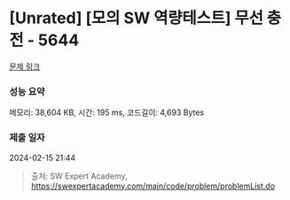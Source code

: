 # [Unrated] [모의 SW 역량테스트] 무선 충전 - 5644 

[문제 링크](https://swexpertacademy.com/main/code/problem/problemDetail.do?contestProbId=AWXRDL1aeugDFAUo) 

### 성능 요약

메모리: 38,604 KB, 시간: 195 ms, 코드길이: 4,693 Bytes

### 제출 일자

2024-02-15 21:44



> 출처: SW Expert Academy, https://swexpertacademy.com/main/code/problem/problemList.do